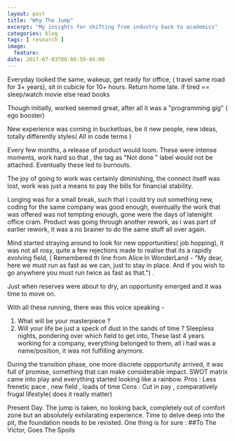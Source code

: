 ```yaml
---
layout: post
title: "Why The Jump"
excerpt: "My insights for shifting from industry back to academics"
categories: blog
tags: [ research ]
image:
  feature:
date: 2017-07-03T08:08:50-04:00
---
```


Everyday looked the same, wakeup, get ready for office, ( travel same road for 3+ years), sit in cubicle for 10+ hours. Return home late.
if tired == sleep/watch movie
else  read books

Though initially, worked seemed great, after all it was a "programming gig" ( ego booster)

New experience was coming in bucketloas, be it new people, new ideas, totally differently styles( All in code terms )

Every few months, a release of product would loom. These were intense moments, work hard so that , the tag as "Not done " label would not be attached. Eventually these led to burnouts.

The joy of going to work was certainly diminishing, the connect itself was lost, work was just a means to pay the bills for financial stability.

Longing was for a small break, such that i could try out something new, coding for the same company was good enough, eventually the work that was offered was not tempting enough, gone were the days of latenight office cram. Product was going through another rework, as i was part of earlier rework, it was a no brainer to do the same stuff all over again.

Mind started straying around to look for new opportunities( job hopping), it was not all rosy, quite a few rejections made to realise that its a rapidly evolving field, ( Remembered th line from Alice In WonderLand - "My dear, here we must run as fast as we can, just to stay in place. And if you wish to go anywhere you must run twice as fast as that.") .

Just when reserves were about to dry, an opportunity emerged and it was time to move on.

With all these running, there was this voice speaking - 
1. What will be your masterpiece ?
2. Will your life be just a speck of dust in the sands of time ?
Sleepless nights, pondering over which field to get into, These last 4 years working for a company, everything belonged to them, all i had was a name/position, it was not fulfilling anymore.

During the transition phase, one more discrete oppportunity arrived, it was full of promise, something that can make considerable impact. SWOT matrix came into play and everything started looking like a rainbow.
Pros :  Less frenetic pace , new field , loads of time
Cons : Cut in pay ,  comparatively frugal lifestyle( does it really matter)

Present Day.
The jump is taken, no looking back, completely out of comfort zone but an absolutely exhilarating experience.
Time to delve deep into the pit, the foundation needs to be revisted. 
One thing is for sure :
##To The Victor, Goes The Spoils

